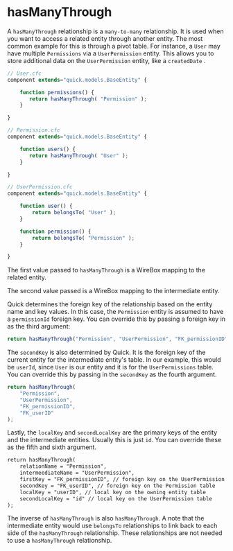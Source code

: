 # hasManyThrough

A `hasManyThrough` relationship is a `many-to-many` relationship. It is used
when you want to access a related entity through another entity. The most common
example for this is through a pivot table. For instance, a `User` may have
multiple `Permissions` via a `UserPermission` entity. This allows you to store
additional data on the `UserPermission` entity, like a `createdDate` .

```javascript
// User.cfc
component extends="quick.models.BaseEntity" {

    function permissions() {
       return hasManyThrough( "Permission" );
    }

}
```

```javascript
// Permission.cfc
component extends="quick.models.BaseEntity" {

    function users() {
       return hasManyThrough( "User" );
    }

}
```

```javascript
// UserPermission.cfc
component extends="quick.models.BaseEntity" {

    function user() {
        return belongsTo( "User" );
    }

    function permission() {
        return belongsTo( "Permission" );
    }

}
```

The first value passed to `hasManyThrough` is a WireBox mapping to the related
entity.

The second value passed is a WireBox mapping to the intermediate entity.

Quick determines the foreign key of the relationship based on the entity name
and key values. In this case, the `Permission` entity is assumed to have a
`permissionId` foreign key. You can override this by passing a foreign key in as
the third argument:

```javascript
return hasManyThrough("Permission", "UserPermission", "FK_permissionID");
```

The `secondKey` is also determined by Quick. It is the foreign key of the
current entity for the intermediate entity's table. In our example, this would
be `userId`, since `User` is our entity and it is for the `UserPermissions`
table. You can override this by passing in the `secondKey` as the fourth
argument.

```javascript
return hasManyThrough(
    "Permission",
    "UserPermission",
    "FK_permissionID",
    "FK_userID"
);
```

Lastly, the `localKey` and `secondLocalKey` are the primary keys of the entity
and the intermediate entities. Usually this is just `id`. You can override these
as the fifth and sixth argument.

```cfc
return hasManyThrough(
    relationName = "Permission",
    intermeediateName = "UserPermission",
    firstKey = "FK_permissionID", // foreign key on the UserPermission table
    secondKey = "FK_userID", // foreign key on the Permission table
    localKey = "userID", // local key on the owning entity table
    secondLocalKey = "id" // local key on the UserPermission table
);
```

The inverse of `hasManyThrough` is also `hasManyThrough`. A note that the
intermediate entity would use `belongsTo` relationships to link back to each
side of the `hasManyThrough` relationship. These relationships are not needed to
use a `hasManyThrough` relationship.
